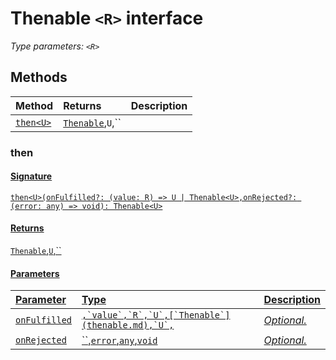 # Thenable `<R>` interface



_Type parameters: `<R>`_









## Methods

| Method	   |  Returns	| Description|
|:-------------|:-------|:-----------|
|[`then<U>`](#then<u>)      | [`Thenable`](thenable.md),`U`,`` |  |



### then<U>



#### Signature
`then<U>(onFulfilled?: (value: R) => U | Thenable<U>,onRejected?: (error: any) => void): Thenable<U>`

#### Returns
[`Thenable`](thenable.md),`U`,``


#### Parameters


| Parameter	   | Type    | Description |
|:-------------|:---------------|:------------|
| `onFulfilled`    | ``,`value`,`R`,`U`,[`Thenable`](thenable.md),`U`,`` | _Optional._ |
| `onRejected`    | ``,`error`,`any`,`void` | _Optional._ |

